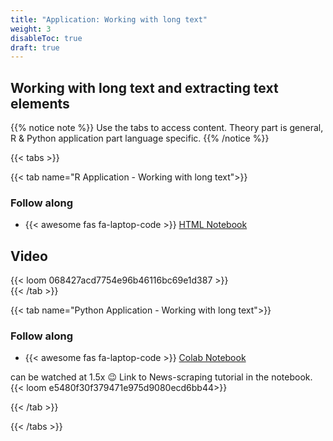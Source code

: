 ```yaml
---
title: "Application: Working with long text"
weight: 3
disableToc: true
draft: true
---
```


## Working with long text and extracting text elements

{{% notice note %}} Use the tabs to access content. Theory part is general, R & Python application part language specific.
{{% /notice %}}


{{< tabs >}}



{{< tab name="R Application - Working with long text">}}
<div>
   <h3>Follow along</h3>
  <ul>
    <li> {{< awesome fas fa-laptop-code >}} <a href="https://sds-aau.github.io/SDS-master/M2/notebooks/NLP_long_text_R.nb.html" target="_blank">HTML Notebook</a> </li>
  </ul>


  <h2>Video</h2>
  {{< loom 068427acd7754e96b46116bc69e1d387 >}}

</div>
{{< /tab >}}


  
{{< tab name="Python Application - Working with long text">}}
<div>
   <h3>Follow along</h3> 
  <ul>
    <li> {{< awesome fas fa-laptop-code >}} <a href="https://colab.research.google.com/github/SDS-AAU/SDS-master/blob/master/M2/notebooks/NLP_Longtext_py.ipynb" target="_blank">Colab Notebook</a> </li>
  </ul>

  can be watched at 1.5x 😉 Link to News-scraping tutorial in the notebook.
  {{< loom e5480f30f379471e975d9080ecd6bb44>}}

</div>
{{< /tab >}}

{{< /tabs >}}
